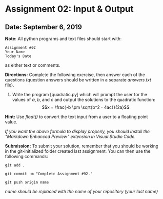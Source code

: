 # Assignment 02: Input & Output
## Date: September 6, 2019

**Note:** All python programs and text files should start with:
~~~
Assignment #02
Your Name
Today's Date
~~~
as either text or comments.

**Directions:** Complete the following exercise, then answer each of the questions (question answers should be written in a separate *answers.txt* file).
1. Write the program [quadratic.py] which will prompt the user for the values of *a*, *b*, and *c* and output the solutions to the quadratic function: $$x = \frac{-b \pm \sqrt{b^2 - 4ac}}{2a}$$

**Hint:** Use *float()* to convert the text input from a user to a floating point value.

*If you want the above formula to display properly, you should install the "Markdown Enhanced Preview" extension in Visual Studio Code.*

 

**Submission:**
To submit your solution, remember that you should be working in the git-initialized folder created last assignment. You can then use the following commands:
~~~
git add .
~~~
~~~
git commit -m "Complete Assignment #02."
~~~
~~~
git push origin name
~~~
*name should be replaced with the name of your repository (your last name)*